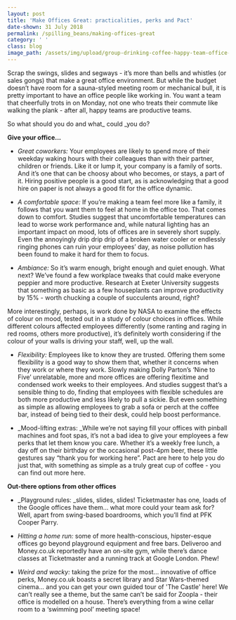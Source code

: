 ```yaml
---
layout: post
title: 'Make Offices Great: practicalities, perks and Pact'
date-shown: 31 July 2018
permalink: /spilling_beans/making-offices-great
category: ' '
class: blog
image_path: /assets/img/upload/group-drinking-coffee-happy-team-office-11-of-13-.jpg
---
```

Scrap the swings, slides and segways - it’s more than bells and whistles (or sales gongs) that make a great office environment. But while the budget doesn’t have room for a sauna-styled meeting room or mechanical bull, it is pretty important to have an office people like working in. You want a team that cheerfully trots in on Monday, not one who treats their commute like walking the plank - after all, happy teams are productive teams.



So what should you do and what_ could _you do?



**Give your office...**



* _Great coworkers:_ Your employees are likely to spend more of their weekday waking hours with their colleagues than with their partner, children or friends. Like it or lump it, your company is a family of sorts. And it’s one that can be choosy about who becomes, or stays, a part of it. Hiring positive people is a good start, as is acknowledging that a good hire on paper is not always a good fit for the office dynamic.



* _A comfortable space:_ If you’re making a team feel more like a family, it follows that you want them to feel at home in the office too. That comes down to comfort. Studies suggest that uncomfortable temperatures can lead to worse work performance and, while natural lighting has an important impact on mood, lots of offices are in severely short supply. Even the annoyingly drip drip drip of a broken water cooler or endlessly ringing phones can ruin your employees’ day, as noise pollution has been found to make it hard for them to focus.



* _Ambiance:_ So it’s warm enough, bright enough and quiet enough. What next? We’ve found a few workplace tweaks that could make everyone peppier and more productive. Research at Exeter University suggests that something as basic as a few houseplants can improve productivity by 15% - worth chucking a couple of succulents around, right? 

More interestingly, perhaps, is work done by NASA to examine the effects of colour on mood, tested out in a study of colour choices in offices. While different colours affected employees differently (some ranting and raging in red rooms, others more productive), it’s definitely worth considering if the colour of your walls is driving your staff, well, up the wall.

* _Flexibility:_ Employees like to know they are trusted. Offering them some flexibility is a good way to show them that, whether it concerns when they work or where they work. Slowly making Dolly Parton’s ‘Nine to Five’ unrelatable, more and more offices are offering flexitime and condensed work weeks to their employees. And studies suggest that’s a sensible thing to do, finding that employees with flexible schedules are both more productive and less likely to pull a sickie. But even something as simple as allowing employees to grab a sofa or perch at the coffee bar, instead of being tied to their desk, could help boost performance.



* _Mood-lifting extras: _While we’re not saying fill your offices with pinball machines and foot spas, it’s not a bad idea to give your employees a few perks that let them know you care. Whether it’s a weekly free lunch, a day off on their birthday or the occasional post-4pm beer, these little gestures say “thank you for working here”. Pact are here to help you do just that, with something as simple as a truly great cup of coffee - you can find out more here.



**Out-there options from other offices**



* _Playground rules: _slides, slides, slides! Ticketmaster has one, loads of the Google offices have them… what more could your team ask for? Well, apart from swing-based boardrooms, which you’ll find at PFK Cooper Parry.



* _Hitting a home run:_ some of more health-conscious, hipster-esque offices go beyond playground equipment and free bars. Deliveroo and Money.co.uk reportedly have an on-site gym, while there’s dance classes at Ticketmaster and a running track at Google London. Phew!



* _Weird and wacky:_ taking the prize for the most… innovative of office perks, Money.co.uk boasts a secret library and Star Wars-themed cinema... and you can get your own guided tour of 'The Castle' here! We can’t really see a theme, but the same can’t be said for Zoopla - their office is modelled on a house. There’s everything from a wine cellar room to a ‘swimming pool’ meeting space!
